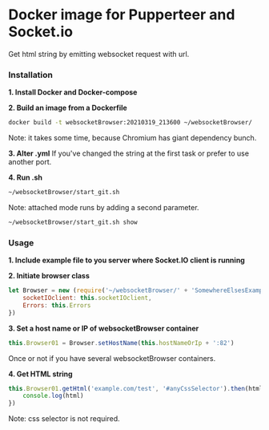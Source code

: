 # Docker image for Pupperteer and Socket.io
Get html string by emitting websocket request with url.

### Installation

**1. Install Docker and Docker-compose**

**2. Build an image from a Dockerfile**
```bash
docker build -t websocketBrowser:20210319_213600 ~/websocketBrowser/
```
Note: it takes some time, because Chromium has giant dependency bunch.

**3. Alter .yml**
If you've changed the string at the first task or prefer to use another port.

**4. Run .sh**
```bash
~/websocketBrowser/start_git.sh
```
Note: attached mode runs by adding a second parameter.
```bash
~/websocketBrowser/start_git.sh show
```

### Usage

**1. Include example file to you server where Socket.IO client is running**

**2. Initiate browser class**
```js
let Browser = new (require('~/websocketBrowser/' + 'SomewhereElsesExample.js'))({
	socketIOclient: this.socketIOclient,
	Errors: this.Errors
})
```

**3. Set a host name or IP of websocketBrowser container**
```js
this.Browser01 = Browser.setHostName(this.hostNameOrIp + ':82')
```
Once or not if you have several websocketBrowser containers.

**4. Get HTML string**
```js
this.Browser01.getHtml('example.com/test', '#anyCssSelector').then(html => {
	console.log(html)
})
```
Note: css selector is not required.